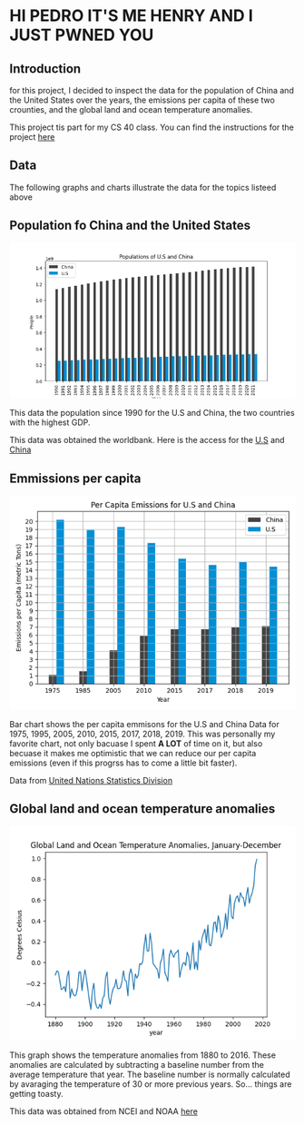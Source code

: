 # HI PEDRO IT'S ME HENRY AND I JUST PWNED YOU


## Introduction

for this project, I decided to inspect the data for the population of China and the United States over the years, the emissions per capita of these two crounties, and the global land and ocean temperature anomalies. 

This project tis part for my CS 40 class. You can find the instructions for the project [here](https://github.com/mikeizbicki/cmc-csci040/tree/2022fall/project_02)

## Data

The following graphs and charts illustrate the data for the topics listeed above

## Population fo China and the United States

![Populations of U.S and China](Populations.png)



This data the population since 1990 for the U.S and China, the two countries with the highest GDP. 

This data was obtained the worldbank. Here is the access for the [U.S](https://data.worldbank.org/indicator/SP.POP.TOTL?locations=US) and [China](https://data.worldbank.org/indicator/SP.POP.TOTL?locations=CN)

## Emmissions per capita

![Per Capita Emissions of U.S and China](PCemissions.png)

Bar chart shows the per capita emmisons for the U.S and China Data for 1975, 1995, 2005, 2010, 2015, 2017, 2018, 2019. This was personally my favorite chart, not only bacuase I spent **A LOT** of time on it, but also becuase it makes me optimistic that we can reduce our per capita emissions (even if this progrss has to come a little bit faster). 

Data from [United Nations Statistics Division](http://data.un.org/)


## Global land and ocean temperature anomalies

![Global land and ocean temperature anomalies](GLOTA.png)

This graph shows the temperature anomalies from 1880 to 2016. These anomalies are calculated by subtracting a baseline number from the average temperature that year. The baseline number is normally calculated by avaraging the temperature of 30 or more previous years. So... things are getting toasty. 

This data was obtained from NCEI and NOAA [here](https://www.ncei.noaa.gov/access/monitoring/climate-at-a-glance/global/time-series/globe/)
